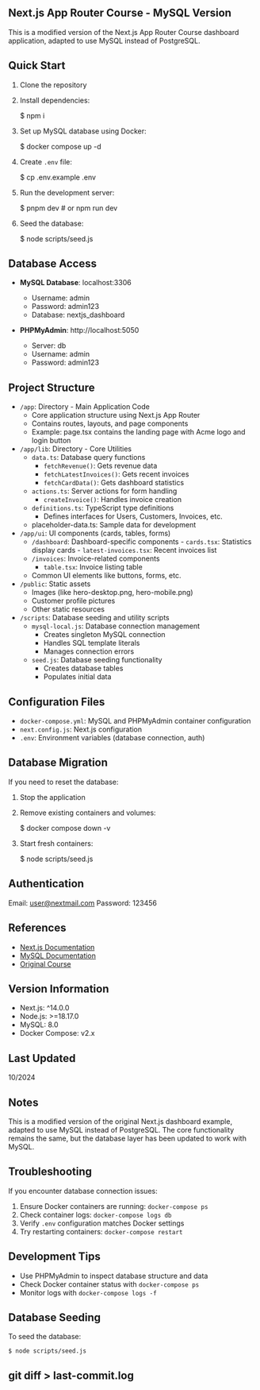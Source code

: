 ## Next.js App Router Course - MySQL Version

This is a modified version of the Next.js App Router Course dashboard application, adapted to use MySQL instead of PostgreSQL.

## Quick Start

1. Clone the repository
2. Install dependencies:

	$ npm i

3. Set up MySQL database using Docker:

	$ docker compose up -d

4. Create `.env` file:

	$ cp .env.example .env

5. Run the development server:

	$ pnpm dev # or npm run dev

6. Seed the database:

	$ node scripts/seed.js

## Database Access

- **MySQL Database**: localhost:3306
  - Username: admin
  - Password: admin123
  - Database: nextjs_dashboard

- **PHPMyAdmin**: http://localhost:5050
  - Server: db
  - Username: admin
  - Password: admin123

## Project Structure

- `/app`: Directory - Main Application Code
	- Core application structure using Next.js App Router
	- Contains routes, layouts, and page components
	- Example: page.tsx contains the landing page with Acme logo and login button
- `/app/lib`: Directory - Core Utilities
	- `data.ts`: Database query functions
		- `fetchRevenue()`: Gets revenue data
		- `fetchLatestInvoices()`: Gets recent invoices
		- `fetchCardData()`: Gets dashboard statistics
	- `actions.ts`: Server actions for form handling
		- `createInvoice()`: Handles invoice creation
	- `definitions.ts`: TypeScript type definitions
		- Defines interfaces for Users, Customers, Invoices, etc.
	- placeholder-data.ts: Sample data for development
- `/app/ui`: UI components (cards, tables, forms)
	- `/dashboard`: Dashboard-specific components
			- `cards.tsx`: Statistics display cards
			- `latest-invoices.tsx`: Recent invoices list
	- `/invoices`: Invoice-related components
		- `table.tsx`: Invoice listing table
	- Common UI elements like buttons, forms, etc.
- `/public`: Static assets
	- Images (like hero-desktop.png, hero-mobile.png)
	- Customer profile pictures
	- Other static resources
- `/scripts`: Database seeding and utility scripts
	- `mysql-local.js`: Database connection management
		- Creates singleton MySQL connection
		- Handles SQL template literals
		- Manages connection errors
	- `seed.js`: Database seeding functionality
		- Creates database tables
		- Populates initial data

## Configuration Files

- `docker-compose.yml`: MySQL and PHPMyAdmin container configuration
- `next.config.js`: Next.js configuration
- `.env`: Environment variables (database connection, auth)

## Database Migration

If you need to reset the database:

1. Stop the application
2. Remove existing containers and volumes:

	$ docker compose down -v

3. Start fresh containers:

	$ node scripts/seed.js

## Authentication

Email: user@nextmail.com
Password: 123456

## References

- [Next.js Documentation](https://nextjs.org/docs)
- [MySQL Documentation](https://dev.mysql.com/doc/)
- [Original Course](https://nextjs.org/learn/dashboard-app)

## Version Information

- Next.js: ^14.0.0
- Node.js: >=18.17.0
- MySQL: 8.0
- Docker Compose: v2.x

## Last Updated

10/2024

## Notes

This is a modified version of the original Next.js dashboard example, adapted to use MySQL instead of PostgreSQL. The core functionality remains the same, but the database layer has been updated to work with MySQL.

## Troubleshooting

If you encounter database connection issues:
1. Ensure Docker containers are running: `docker-compose ps`
2. Check container logs: `docker-compose logs db`
3. Verify `.env` configuration matches Docker settings
4. Try restarting containers: `docker-compose restart`

## Development Tips

- Use PHPMyAdmin to inspect database structure and data
- Check Docker container status with `docker-compose ps`
- Monitor logs with `docker-compose logs -f`

## Database Seeding

To seed the database:

	$ node scripts/seed.js

## git diff > last-commit.log